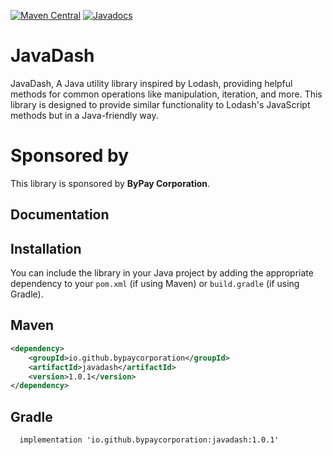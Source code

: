 <!---
 Licensed to the ByPay Software Foundation (ASF) under one or more
 contributor license agreements.  See the NOTICE file distributed with
 this work for additional information regarding copyright ownership.
 The ASF licenses this file to You under the Apache License, Version 2.0
 (the "License"); you may not use this file except in compliance with
 the License.  You may obtain a copy of the License at

      http://www.apache.org/licenses/LICENSE-2.0

 Unless required by applicable law or agreed to in writing, software
 distributed under the License is distributed on an "AS IS" BASIS,
 WITHOUT WARRANTIES OR CONDITIONS OF ANY KIND, either express or implied.
 See the License for the specific language governing permissions and
 limitations under the License.
-->

[![Maven Central](https://img.shields.io/maven-central/v/io.github.bypaycorporation/javadash?label=Maven%20Central)](https://search.maven.org/artifact/io.github.bypaycorporation/javadash)
[![Javadocs](https://javadoc.io/badge/io.github.bypaycorporation/javadash/1.0.1.svg)](https://javadoc.io/doc/io.github.bypaycorporation/javadash/1.0.1)

JavaDash
===================

JavaDash, A Java utility library inspired by Lodash, 
providing helpful methods for common operations like manipulation, iteration, and more. 
This library is designed to provide similar functionality to Lodash's JavaScript methods 
but in a Java-friendly way.

Sponsored by
===================

This library is sponsored by **ByPay Corporation**.

Documentation
-------------

Installation
-------------

You can include the library in your Java project by adding the appropriate dependency to your `pom.xml` (if using Maven) or `build.gradle` (if using Gradle).

Maven
-------------

```xml
<dependency>
    <groupId>io.github.bypaycorporation</groupId>
    <artifactId>javadash</artifactId>
    <version>1.0.1</version>
</dependency>
```

Gradle
-------------

```xml
  implementation 'io.github.bypaycorporation:javadash:1.0.1'
```